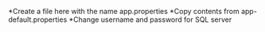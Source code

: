 *Create a file here with the name app.properties
*Copy contents from app-default.properties
*Change username and password for SQL server
